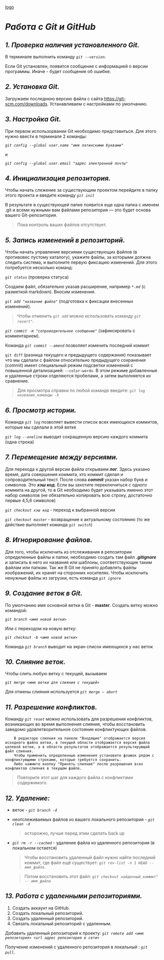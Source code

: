 
[logo](логотип_git_и_github.jpg)
# ***Работа с Git и GitHub***

## _1. Проверка наличия установленного Git._

В терминале выполнить команду 
_`git --version`_.

Если Git  установлен, появится сообщение с информацией о версии программы. Иначе - будет сообщение об ошибке.

## _2. Установка Git._

Загружаем последнюю версию файла с сайта https://git-scm.com/downloads. Устанавливаем с настройками по умолчанию.


## _3. Настройка Git._

При первом использорвании Git необходимо представиться. Для этого нужно ввести в терминале 2 команды:

_`git config --global user.name "имя латинскими буквами"`_

и

_`git config --global user.email "адрес электронной почты"`_

 ## _4. Инициализация репозитория._

Чтобы начать слежение за существующим проектом перейдите в папку этого проекта и введите команду _`git init`_

В результате в существующей папке появится еще одна папка с именем .git и всеми нужными вам файлами репозитория — это будет основа вашего Git-репозитория.
    
>Пока контроль ваших файлов отсутствует.


 ## _5. Запись изменений в репозиторий._

Чтобы начать управление версиями существующих файлов (в противовес пустому каталогу), укажите файлы, за которыми должна следить система, и выполните первую фиксацию изменений. Для этого потребуется несколько команд:

_`git status`_ (проверка статуса)

Создаем файл, обязательно указав расширение, например _`*.md`_ (с разметкой markdown).
Вносим изменения.

_`git add "название файла"`_ (подготовка к фиксации внесенных изменений).

> Чтобы отменить _`git add`_ можно использовать команду _`git resert"`_.

_`git commit -m "сопроводительное сообщение"`_ (зафиксировать с комментарием).

Команда _`git commit --amend`_ позволяет изменить последний коммит 

`git diff` (разница текущего и предыдущего содержания) показывает что мы сделали с файлом относительно предыдущего сохранения (commit) имеет специальный режим подсветки изменений с повышенной детализацией: `‐‐color-words`. В этом режиме добавленные и удаленные строки отделяются пробелами, а затем выполняется их сравнение.

> Для просмотра справки по  любой команде введите: _`git log название_команды -h`_


## _6. Просмотр истории._

Команда _`git log`_ позволяет вывести список всех имеющихся коммитов, которые мы сделали в этой ветке

_`git log --oneline`_ выводит сокращенную версию каждого коммита (одна строка)

## _7. Перемещение между версиями._

Для перехода к другой версии файла открываем ***лог***. Здесь указано время, дата совершения коммита, кто коммит сделал и сопроводительный текст. После слова ***commit*** указан набор букв и символов. Это ***хэш код***. Если вы захотите переключиться с одного коммита на другой, то в Git необходимо будет указывать именно этот набор символов (не обязательно копировать всю строку, достаточно первые 4,5,6 символов)

_`git checkout хэш код`_ - переход к 
выбранной версии

_`git checkout master`_ - возвращение к актуальному состоянию (то же действие выполняет команда _`git switch`_)

## _8. Игнорирование файлов._

Для того, чтобы исключить из отслеживания в репозитории определенные файлы и папки, необходимо создать там файл ***.gitignore*** и записать в него их названия или шаблоны, соответствующие таким файлам или папкам.
Так же В Git не принято добавлять файлы изображений, их хранят на сторонних носителях. Чтобы исключить ненужные файлы из загрузки, есть команда _`git ignore`_

## _9. Создание веток в Git._

По умолчанию имя основной ветки в Git - **master**.
Создать ветку можно командой:

_`git branch <имя новой ветки>`_

Или с переходом на новую ветку:

_`git checkout -b <имя новой ветки>`_

Команда _`git branch`_ выводит на экран список
имеющихся у нас веток
## _10. Слияние веток._

Чтобы слить любую ветку с текущей, вызываем 

_`git merge <имя ветки для слияния с текущей>`_

Для отмены слияния используется _`git merge — abort`_ 

## _11. Разрешение конфликтов._

Команду _`git reset`_ можно использовать для разрешения конфликтов, возникающих во время выполнения слияния, чтобы восстановить заведомо удовлетворительное состояние конфликтующих файлов.
```
    В редакторе слияния на панели "Входящие" отображается версия исходного файла ветви, в текущей области отображается версия файла целевой ветви, а в области результатов отображается результирующий файл слияния. 
    Чтобы применить определенные изменения установите флажок рядом с конфликтующими строками, которые требуется сохранить. 
    Либо нажмите кнопку "Принять слияние" после разрешения всех конфликтов слияния в текущем файле. 
```
> Повторите этот шаг для каждого файла с конфликтами содержимого.

## _12. Удаление:_
* веток - _`git branch -d`_
* неотслеживаемых файлов из вашего локального репозитория - _`git clean -d`_ 
    > осторожно, лучше перед этим сделать back up
* _`git rm -r --cached`_ - удаление файла из удаленного репозитория (в локальном остается)

    >  Чтобы восстановить удаленный файл нужно найти последний коммит, где файл ещё существует: _`git rev-list -n 1 HEAD -- имя_файла.`_

    > Потом восстановить этот файл: _`git checkout найденный_коммит^ -- имя_файла`_

## _13. Работа с удаленными репозиториями._

1. Создать аккаунт на GitHub.
2. Создать локальный репозиторий.
3. Создать удаленный репозиторий.
4. Связать локальный репозиторий с удаленным.

Добавить удаленный репозиторий к проекту:
_`git remote add <имя репозитория> <url адрес репозитория в сети>`_

Получение изменений с удаленного репозитория в локальный : _`git pull`_.